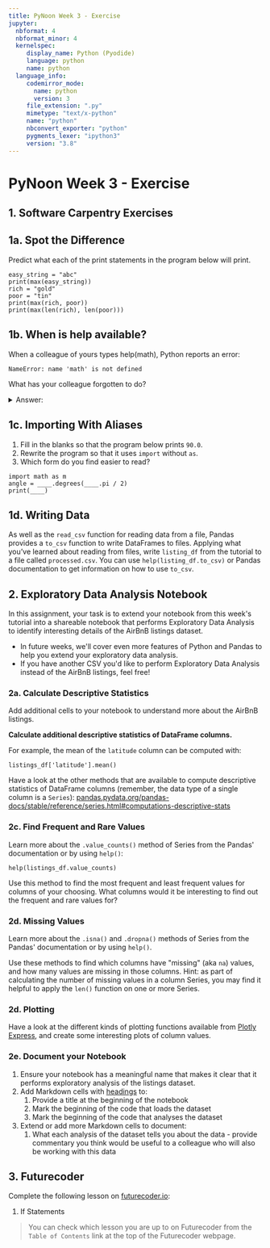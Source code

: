 ```yaml
---
title: PyNoon Week 3 - Exercise
jupyter:
  nbformat: 4
  nbformat_minor: 4
  kernelspec:
     display_name: Python (Pyodide)
     language: python
     name: python
  language_info:
     codemirror_mode:
       name: python
       version: 3
     file_extension: ".py"
     mimetype: "text/x-python"
     name: "python"
     nbconvert_exporter: "python"
     pygments_lexer: "ipython3"
     version: "3.8"
---
```


# PyNoon Week 3 - Exercise

## 1. Software Carpentry Exercises

## 1a. Spot the Difference

Predict what each of the print statements in the program below will
print.

```code
easy_string = "abc"
print(max(easy_string))
rich = "gold"
poor = "tin"
print(max(rich, poor))
print(max(len(rich), len(poor)))
```

## 1b. When is help available?

When a colleague of yours types help(math), Python reports an error:

```
NameError: name 'math' is not defined
```

What has your colleague forgotten to do?

<details>
    <summary>Answer:</summary>
    They have forgotten to Import the math module (`import math`)
</details>

## 1c. Importing With Aliases

1. Fill in the blanks so that the program below prints `90.0`.
2. Rewrite the program so that it uses `import` without `as`.
3. Which form do you find easier to read?

```code
import math as m
angle = ____.degrees(____.pi / 2)
print(____)
```

## 1d. Writing Data

As well as the `read_csv` function for reading data from a file,
Pandas provides a `to_csv` function to write DataFrames to files.
Applying what you’ve learned about reading from files, write
`listing_df` from the tutorial to a file called `processed.csv`. You
can use `help(listing_df.to_csv)` or Pandas documentation to get
information on how to use `to_csv`.

<!--
## 1d. Selection of Individual Values

Use sorting and indexing on `listing_df` to find:

1. The value in the third column of the fifth row.
2. The `name` of the listing with an `id` of `'l6113'`
3. The `review_scores_rating` of the most reviewed listing.
4. The `latitude` and `longitude` of the least expensive listing.
-->

## 2. Exploratory Data Analysis Notebook

In this assignment, your task is to extend your notebook from this
week's tutorial into a shareable notebook that performs Exploratory
Data Analysis to identify interesting details of the AirBnB listings
dataset.

* In future weeks, we'll cover even more features of Python and Pandas
  to help you extend your exploratory data analysis.
* If you have another CSV you'd like to perform Exploratory Data
  Analysis instead of the AirBnB listings, feel free!

### 2a. Calculate Descriptive Statistics

Add additional cells to your notebook to understand more about the
AirBnB listings.

**Calculate additional descriptive statistics of DataFrame columns.**

For example, the mean of the `latitude` column can be computed with:

```code
listings_df['latitude'].mean()
```

Have a look at the other methods that are available to compute
descriptive statistics of DataFrame columns (remember, the data type
of a single column is a `Series`):
[pandas.pydata.org/pandas-docs/stable/reference/series.html#computations-descriptive-stats](https://pandas.pydata.org/pandas-docs/stable/reference/series.html#computations-descriptive-stats)

### 2c. Find Frequent and Rare Values

Learn more about the `.value_counts()` method of Series from the
Pandas' documentation or by using `help()`:

```code
help(listings_df.value_counts)
```

Use this method to find the most frequent and least frequent values
for columns of your choosing. What columns would it be interesting to
find out the frequent and rare values for?

### 2d. Missing Values

Learn more about the `.isna()` and `.dropna()` methods of Series from
the Pandas' documentation or by using `help()`.

Use these methods to find which columns have "missing" (aka `na`)
values, and how many values are missing in those columns. Hint: as
part of calculating the number of missing values in a column Series,
you may find it helpful to apply the `len()` function on one or more
Series.

### 2d. Plotting

Have a look at the different kinds of plotting functions available
from [Plotly Express](https://plotly.com/python/plotly-express/), and
create some interesting plots of column values.

### 2e. Document your Notebook

1. Ensure your notebook has a meaningful name that makes it clear that
   it performs exploratory analysis of the listings dataset.
2. Add Markdown cells with
   [headings](https://www.markdownguide.org/basic-syntax/#headings)
   to:
   1. Provide a title at the beginning of the notebook
   2. Mark the beginning of the code that loads the dataset
   <!-- 3. Mark the beginning of the code that pre-processes the dataset -->
   <!--    (i.e. setting the index and changing column data types) -->
   3. Mark the beginning of the code that analyses the dataset
3. Extend or add more Markdown cells to document:
   <!-- 1. What each data pre-processing step is for -->
   1. What each analysis of the dataset tells you about the data -
      provide commentary you think would be useful to a colleague who
      will also be working with this data

## 3. Futurecoder

Complete the following lesson on [futurecoder.io](https://futurecoder.io):

1. If Statements

> You can check which lesson you are up to on Futurecoder from the
> `Table of Contents` link at the top of the Futurecoder webpage.
